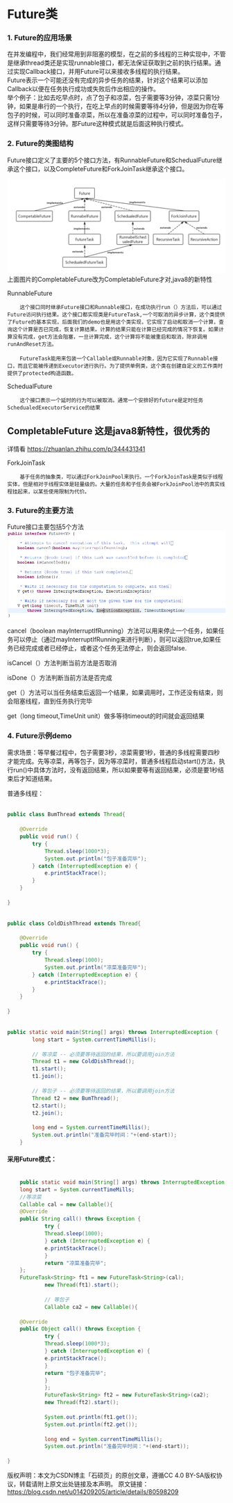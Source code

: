 # Future类  

### 1. Future的应用场景

在并发编程中，我们经常用到非阻塞的模型，在之前的多线程的三种实现中，不管是继承thread类还是实现runnable接口，都无法保证获取到之前的执行结果。通过实现Callback接口，并用Future可以来接收多线程的执行结果。   
Future表示一个可能还没有完成的异步任务的结果，针对这个结果可以添加Callback以便在任务执行成功或失败后作出相应的操作。   
举个例子：比如去吃早点时，点了包子和凉菜，包子需要等3分钟，凉菜只需1分钟，如果是串行的一个执行，在吃上早点的时候需要等待4分钟，但是因为你在等包子的时候，可以同时准备凉菜，所以在准备凉菜的过程中，可以同时准备包子，这样只需要等待3分钟。那Future这种模式就是后面这种执行模式。     




### 2. Future的类图结构
   Future接口定义了主要的5个接口方法，有RunnableFuture和SchedualFuture继承这个接口，以及CompleteFuture和ForkJoinTask继承这个接口。

![img.png](img.png)    
上面图片的CompletableFuture改为CompletableFuture才对,java8的新特性  

RunnableFuture

        这个接口同时继承Future接口和Runnable接口，在成功执行run（）方法后，可以通过Future访问执行结果。这个接口都实现类是FutureTask,一个可取消的异步计算，这个类提供了Future的基本实现，后面我们的demo也是用这个类实现，它实现了启动和取消一个计算，查询这个计算是否已完成，恢复计算结果。计算的结果只能在计算已经完成的情况下恢复。如果计算没有完成，get方法会阻塞，一旦计算完成，这个计算将不能被重启和取消，除非调用runAndReset方法。

        FutureTask能用来包装一个Callable或Runnable对象，因为它实现了Runnable接口，而且它能被传递到Executor进行执行。为了提供单例类，这个类在创建自定义的工作类时提供了protected构造函数。

SchedualFuture

        这个接口表示一个延时的行为可以被取消。通常一个安排好的future是定时任务SchedualedExecutorService的结果

## CompletableFuture     这是java8新特性，很优秀的   

详情看  <https://zhuanlan.zhihu.com/p/344431341>

ForkJoinTask

        基于任务的抽象类，可以通过ForkJoinPool来执行。一个ForkJoinTask是类似于线程实体，但是相对于线程实体是轻量级的。大量的任务和子任务会被ForkJoinPool池中的真实线程挂起来，以某些使用限制为代价。



### 3. Future的主要方法
   Future接口主要包括5个方法
![img_2.png](img_2.png)     



cancel（boolean mayInterruptIfRunning）方法可以用来停止一个任务，如果任务可以停止（通过mayInterruptIfRunning来进行判断），则可以返回true,如果任务已经完成或者已经停止，或者这个任务无法停止，则会返回false.

isCancel（）方法判断当前方法是否取消


isDone（）方法判断当前方法是否完成



get（）方法可以当任务结束后返回一个结果，如果调用时，工作还没有结束，则会阻塞线程，直到任务执行完毕

get（long timeout,TimeUnit unit）做多等待timeout的时间就会返回结果

### 4. Future示例demo
   需求场景：等早餐过程中，包子需要3秒，凉菜需要1秒，普通的多线程需要四秒才能完成。先等凉菜，再等包子，因为等凉菜时，普通多线程启动start()方法，执行run()中具体方法时，没有返回结果，所以如果要等有返回结果，必须是要1秒结束后才知道结果。

普通多线程：

```java

public class BumThread extends Thread{
	
	@Override
	public void run() {
		try {
			Thread.sleep(1000*3);
			System.out.println("包子准备完毕");
		} catch (InterruptedException e) {
			e.printStackTrace();
		}
	}
 
}

```

```java

public class ColdDishThread extends Thread{
	
	@Override
	public void run() {
		try {
			Thread.sleep(1000);
			System.out.println("凉菜准备完毕");
		} catch (InterruptedException e) {
			e.printStackTrace();
		}
	}
 
}
```
```java

public static void main(String[] args) throws InterruptedException {
		long start = System.currentTimeMillis();
		
		// 等凉菜 -- 必须要等待返回的结果，所以要调用join方法
		Thread t1 = new ColdDishThread();
		t1.start();
		t1.join();
		
		// 等包子 -- 必须要等待返回的结果，所以要调用join方法
		Thread t2 = new BumThread();
		t2.start();
		t2.join();
		
		long end = System.currentTimeMillis();
		System.out.println("准备完毕时间："+(end-start));
	}
```

#### 采用Future模式：
```java

	public static void main(String[] args) throws InterruptedException, ExecutionException {
    long start = System.currentTimeMills; 
    //等凉菜
    Callable cal = new Callable(){
    @Override
    public String call() throws Exception {
            try {
            Thread.sleep(1000);
            } catch (InterruptedException e) {
            e.printStackTrace();
            }
            return "凉菜准备完毕";
    };
    FutureTask<String> ft1 = new FutureTask<String>(cal);
            new Thread(ft1).start();

            // 等包子
            Callable ca2 = new Callable(){

    @Override
    public Object call() throws Exception {
            try {
            Thread.sleep(1000*3);
            } catch (InterruptedException e) {
            e.printStackTrace();
            }
            return "包子准备完毕";
            }
            };
            FutureTask<String> ft2 = new FutureTask<String>(ca2);
            new Thread(ft2).start();

            System.out.println(ft1.get());
            System.out.println(ft2.get());

            long end = System.currentTimeMillis();
            System.out.println("准备完毕时间："+(end-start));
    
}
```


版权声明：本文为CSDN博主「石硕页」的原创文章，遵循CC 4.0 BY-SA版权协议，转载请附上原文出处链接及本声明。
原文链接：https://blog.csdn.net/u014209205/article/details/80598209 